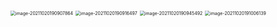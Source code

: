 

<img src="D:\dev\AllNote\.mdnote\assets\image-20211020190907864.png" alt="image-20211020190907864" style="zoom:50%;" />

<img src="D:\dev\AllNote\.mdnote\assets\image-20211020190916497.png" alt="image-20211020190916497" style="zoom:50%;" />

<img src="D:\dev\AllNote\.mdnote\assets\image-20211020190945492.png" alt="image-20211020190945492" style="zoom:50%;" />

<img src="D:\dev\AllNote\.mdnote\assets\image-20211020191006139.png" alt="image-20211020191006139" style="zoom:50%;" />
